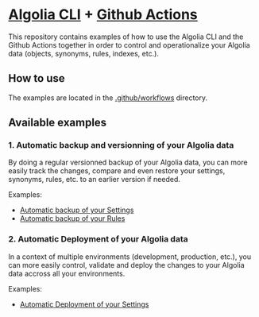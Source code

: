 # [Algolia CLI](https://github.com/algolia/cli) + [Github Actions](https://github.com/features/actions)

This repository contains examples of how to use the Algolia CLI and the Github Actions together in order to control and operationalize your Algolia data (objects, synonyms, rules, indexes, etc.).

## How to use

The examples are located in the [.github/workflows](.github/workflows) directory.

## Available examples

### 1. Automatic backup and versionning of your Algolia data

By doing a regular versionned backup of your Algolia data, you can more easily track the changes, compare and even restore your settings, synonyms, rules, etc. to an earlier version if needed.

Examples:
- [Automatic backup of your Settings](.github/workflows/backup-settings.yml)
- [Automatic backup of your Rules](.github/workflows/backup-rules.yml)


### 2. Automatic Deployment of your Algolia data

In a context of multiple environments (development, production, etc.), you can more easily control, validate and deploy the changes to your Algolia data accross all your environments.

Examples:
- [Automatic Deployment of your Settings](.github/workflows/deploy-settings.yml)
